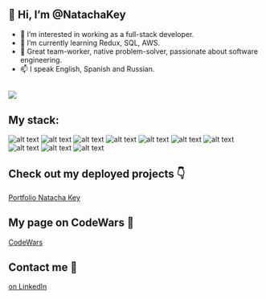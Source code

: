 ## 👋 Hi, I’m @NatachaKey
- 👀 I’m interested in working as a full-stack developer.
- 🌱 I’m currently learning Redux, SQL, AWS.
- 💞️ Great team-worker, native problem-solver, passionate about software engineering.
- 📫 I speak English, Spanish and Russian.

## [![](https://visitcount.itsvg.in/api?id=NatachaKey&label=My%20GitHub%20guests&color=11&icon=7&pretty=true)](https://visitcount.itsvg.in)

## My stack:
![alt text](https://img.shields.io/badge/Node.js-43853D?style=for-the-badge&logo=node.js&logoColor=white)
![alt text](https://img.shields.io/badge/Express.js-404D59?style=for-the-badge)
![alt text](https://img.shields.io/badge/MongoDB-4EA94B?style=for-the-badge&logo=mongodb&logoColor=white)
![alt text](https://img.shields.io/badge/React-20232A?style=for-the-badge&logo=react&logoColor=61DAFB)
![alt text](https://img.shields.io/badge/JavaScript-F7DF1E?style=for-the-badge&logo=javascript&logoColor=black)
![alt text](https://img.shields.io/badge/HTML-239120?style=for-the-badge&logo=html5&logoColor=white)
![alt text](https://img.shields.io/badge/CSS-239120?&style=for-the-badge&logo=css3&logoColor=white)
![alt text](https://img.shields.io/badge/Bootstrap-563D7C?style=for-the-badge&logo=bootstrap&logoColor=white)
![alt text](https://img.shields.io/badge/mocha.js-323330?style=for-the-badge&logo=mocha&logoColor=Brown)
![alt text](https://img.shields.io/badge/chai.js-323330?style=for-the-badge&logo=chai&logoColor=red)

## Check out my deployed projects 👇
[Portfolio Natacha Key](https://portfolio-natacha-key.glitch.me/)

## My page on CodeWars 🥊
[CodeWars](https://www.codewars.com/users/natachacodes)

## Contact me 📩

[on LinkedIn](https://www.linkedin.com/in/natalia-klyueva-997362109/)

<!---
NatachaKey/NatachaKey is a ✨ special ✨ repository because its `README.md` (this file) appears on your GitHub profile.
You can click the Preview link to take a look at your changes.
--->
